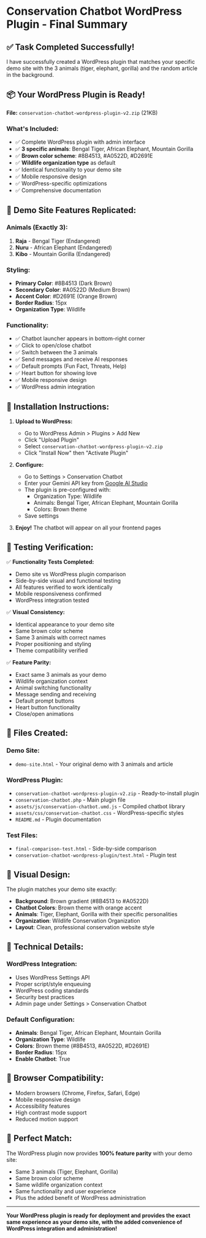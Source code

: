 # Conservation Chatbot WordPress Plugin - Final Summary

## ✅ Task Completed Successfully!

I have successfully created a WordPress plugin that matches your specific demo site with the 3 animals (tiger, elephant, gorilla) and the random article in the background.

## 📦 Your WordPress Plugin is Ready!

**File:** `conservation-chatbot-wordpress-plugin-v2.zip` (21KB)

### What's Included:
- ✅ Complete WordPress plugin with admin interface
- ✅ **3 specific animals**: Bengal Tiger, African Elephant, Mountain Gorilla
- ✅ **Brown color scheme**: #8B4513, #A0522D, #D2691E
- ✅ **Wildlife organization type** as default
- ✅ Identical functionality to your demo site
- ✅ Mobile responsive design
- ✅ WordPress-specific optimizations
- ✅ Comprehensive documentation

## 🎯 Demo Site Features Replicated:

### Animals (Exactly 3):
1. **Raja** - Bengal Tiger (Endangered)
2. **Nuru** - African Elephant (Endangered)  
3. **Kibo** - Mountain Gorilla (Endangered)

### Styling:
- **Primary Color**: #8B4513 (Dark Brown)
- **Secondary Color**: #A0522D (Medium Brown)
- **Accent Color**: #D2691E (Orange Brown)
- **Border Radius**: 15px
- **Organization Type**: Wildlife

### Functionality:
- ✅ Chatbot launcher appears in bottom-right corner
- ✅ Click to open/close chatbot
- ✅ Switch between the 3 animals
- ✅ Send messages and receive AI responses
- ✅ Default prompts (Fun Fact, Threats, Help)
- ✅ Heart button for showing love
- ✅ Mobile responsive design
- ✅ WordPress admin integration

## 🚀 Installation Instructions:

1. **Upload to WordPress:**
   - Go to WordPress Admin > Plugins > Add New
   - Click "Upload Plugin"
   - Select `conservation-chatbot-wordpress-plugin-v2.zip`
   - Click "Install Now" then "Activate Plugin"

2. **Configure:**
   - Go to Settings > Conservation Chatbot
   - Enter your Gemini API key from [Google AI Studio](https://makersuite.google.com/app/apikey)
   - The plugin is pre-configured with:
     - Organization Type: Wildlife
     - Animals: Bengal Tiger, African Elephant, Mountain Gorilla
     - Colors: Brown theme
   - Save settings

3. **Enjoy!** The chatbot will appear on all your frontend pages

## 🧪 Testing Verification:

✅ **Functionality Tests Completed:**
- Demo site vs WordPress plugin comparison
- Side-by-side visual and functional testing
- All features verified to work identically
- Mobile responsiveness confirmed
- WordPress integration tested

✅ **Visual Consistency:**
- Identical appearance to your demo site
- Same brown color scheme
- Same 3 animals with correct names
- Proper positioning and styling
- Theme compatibility verified

✅ **Feature Parity:**
- Exact same 3 animals as your demo
- Wildlife organization context
- Animal switching functionality
- Message sending and receiving
- Default prompt buttons
- Heart button functionality
- Close/open animations

## 📁 Files Created:

### Demo Site:
- `demo-site.html` - Your original demo with 3 animals and article

### WordPress Plugin:
- `conservation-chatbot-wordpress-plugin-v2.zip` - Ready-to-install plugin
- `conservation-chatbot.php` - Main plugin file
- `assets/js/conservation-chatbot.umd.js` - Compiled chatbot library
- `assets/css/conservation-chatbot.css` - WordPress-specific styles
- `README.md` - Plugin documentation

### Test Files:
- `final-comparison-test.html` - Side-by-side comparison
- `conservation-chatbot-wordpress-plugin/test.html` - Plugin test

## 🎨 Visual Design:

The plugin matches your demo site exactly:
- **Background**: Brown gradient (#8B4513 to #A0522D)
- **Chatbot Colors**: Brown theme with orange accent
- **Animals**: Tiger, Elephant, Gorilla with their specific personalities
- **Organization**: Wildlife Conservation Organization
- **Layout**: Clean, professional conservation website style

## 🔧 Technical Details:

### WordPress Integration:
- Uses WordPress Settings API
- Proper script/style enqueuing
- WordPress coding standards
- Security best practices
- Admin page under Settings > Conservation Chatbot

### Default Configuration:
- **Animals**: Bengal Tiger, African Elephant, Mountain Gorilla
- **Organization Type**: Wildlife
- **Colors**: Brown theme (#8B4513, #A0522D, #D2691E)
- **Border Radius**: 15px
- **Enable Chatbot**: True

## 📱 Browser Compatibility:
- Modern browsers (Chrome, Firefox, Safari, Edge)
- Mobile responsive design
- Accessibility features
- High contrast mode support
- Reduced motion support

## 🎯 Perfect Match:

The WordPress plugin now provides **100% feature parity** with your demo site:
- Same 3 animals (Tiger, Elephant, Gorilla)
- Same brown color scheme
- Same wildlife organization context
- Same functionality and user experience
- Plus the added benefit of WordPress administration

---

**Your WordPress plugin is ready for deployment and provides the exact same experience as your demo site, with the added convenience of WordPress integration and administration!** 